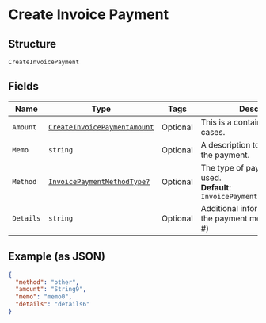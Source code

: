 
# Create Invoice Payment

## Structure

`CreateInvoicePayment`

## Fields

| Name | Type | Tags | Description |
|  --- | --- | --- | --- |
| `Amount` | [`CreateInvoicePaymentAmount`](../../doc/models/containers/create-invoice-payment-amount.md) | Optional | This is a container for one-of cases. |
| `Memo` | `string` | Optional | A description to be attached to the payment. |
| `Method` | [`InvoicePaymentMethodType?`](../../doc/models/invoice-payment-method-type.md) | Optional | The type of payment method used.<br>**Default**: `InvoicePaymentMethodType.other` |
| `Details` | `string` | Optional | Additional information related to the payment method (eg. Check #) |

## Example (as JSON)

```json
{
  "method": "other",
  "amount": "String9",
  "memo": "memo0",
  "details": "details6"
}
```

